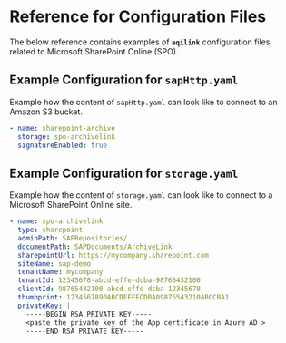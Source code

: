 # Reference for Configuration Files

The below reference contains examples of **`aqilink`** configuration files related to Microsoft SharePoint Online (SPO).

## Example Configuration for ```sapHttp.yaml```
Example how the content of `sapHttp.yaml` can look like to connect to an Amazon S3 bucket.

```yaml
- name: sharepoint-archive
  storage: spo-archivelink
  signatureEnabled: true
```

## Example Configuration for ```storage.yaml```
Example how the content of `storage.yaml` can look like to connect to a Microsoft SharePoint Online site.
```yaml
- name: spo-archivelink
  type: sharepoint
  adminPath: SAPRepositories/
  documentPath: SAPDocuments/ArchiveLink
  sharepointUrl: https://mycompany.sharepoint.com
  siteName: sap-demo
  tenantName: mycompany
  tenantId: 12345678-abcd-effe-dcba-98765432100
  clientId: 98765432100-abcd-effe-dcba-12345678
  thumbprint: 1234567890ABCDEFFECDBA09876543210ABCCBA1
  privateKey: |
    -----BEGIN RSA PRIVATE KEY-----
    <paste the private key of the App certificate in Azure AD >
    -----END RSA PRIVATE KEY-----
```
